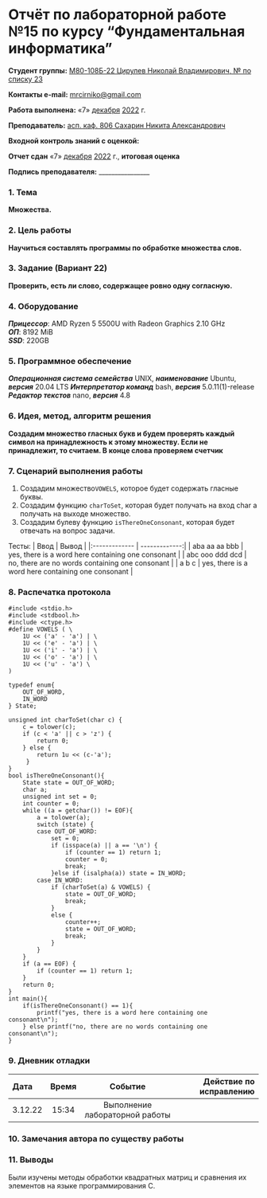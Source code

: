






# Отчёт по лабораторной работе №15 по курсу “Фундаментальная информатика”

<b>Студент группы:</b> <ins>М80-108Б-22 Цирулев Николай Владимирович, № по списку 23</ins> 

<b>Контакты e-mail:</b> <ins>mrcirniko@gmail.com</ins>

<b>Работа выполнена:</b> «7» <ins>декабря</ins> <ins>2022</ins> г.

<b>Преподаватель:</b> <ins>асп. каф. 806 Сахарин Никита Александрович</ins>

<b>Входной контроль знаний с оценкой:</b> <ins> </ins>

<b>Отчет сдан</b> «7» <ins>декабря</ins> <ins>2022</ins> г., <b>итоговая оценка</b> <ins> </ins>

<b>Подпись преподавателя:</b> ________________

### 1. Тема
__Множества.__

### 2. Цель работы
__Научиться составлять программы по обработке множества слов.__

### 3. Задание (Вариант 22)
__Проверить, есть ли слово, содержащее ровно одну согласную.__

### 4. Оборудование
___Прицессор___: AMD Ryzen 5 5500U with Radeon Graphics 2.10 GHz \
___ОП___: 8192 MiB \
___SSD___: 220GB

### 5. Программное обеспечение
___Операционная система семейства___ UNIX, ___наименование___ Ubuntu, ___версия___  20.04 LTS
___Интерпретатор команд___ bash, ___версия___ 5.0.11(1)-release
___Редактор текстов___ nano, ___версия___ 4.8

### 6. Идея, метод, алгоритм решения
__Создадим множество гласных букв и будем проверять каждый символ на принадлежность к этому множеству. Если не принадлежит, то считаем. В конце слова проверяем счетчик__


### 7. Сценарий выполнения работы
1) Создадим множество```VOWELS```, которое будет содержать гласные буквы.
2) Создадим функцию  ```charToSet```, которая будет получать на вход char а получать на выходе множество.
3) Создадим булеву функцию ```isThereOneConsonant```, которая будет отвечать на вопрос задачи.

 Тесты:
|  Ввод  | Вывод |
|:------------- | -------------:|
| aba aa aa bbb | yes, there is a word here containing one consonant |
| abc ooo ddd dcd | no, there are no words containing one consonant |
| a b c | yes, there is a word here containing one consonant |


### 8. Распечатка протокола

```С
#include <stdio.h>
#include <stdbool.h>
#include <ctype.h>
#define VOWELS ( \
    1U << ('a' - 'a') | \
    1U << ('e' - 'a') | \
    1U << ('i' - 'a') | \
    1U << ('o' - 'a') | \
    1U << ('u' - 'a') \
)

typedef enum{
    OUT_OF_WORD,
    IN_WORD
} State;

unsigned int charToSet(char c) {
    c = tolower(c);
    if (c < 'a' || c > 'z') {
        return 0;
    } else {
        return 1u << (c-'a');
     }
}
bool isThereOneConsonant(){
    State state = OUT_OF_WORD;
    char a;
    unsigned int set = 0;
    int counter = 0;
    while ((a = getchar()) != EOF){
        a = tolower(a);
        switch (state) {
        case OUT_OF_WORD:
            set = 0;
            if (isspace(a) || a == '\n') {
                if (counter == 1) return 1;
                counter = 0;
                break;
            }else if (isalpha(a)) state = IN_WORD;
        case IN_WORD:
            if (charToSet(a) & VOWELS) {
                state = OUT_OF_WORD;
                break;
            }
            else {
                counter++;
                state = OUT_OF_WORD;
                break;
            }
        }
    }
    if (a == EOF) {
        if (counter == 1) return 1;
    }
    return 0;
}
int main(){
    if(isThereOneConsonant() == 1){
        printf("yes, there is a word here containing one consonant\n");
    } else printf("no, there are no words containing one consonant\n");
}
```


### 9. Дневник отладки

|  Дата    | Время | Событие  | Действие по исправлению |
|:------------- |:---------------:|:---------------:| -------------:|
| 3.12.22 | 15:34 | Выполнение лабораторной работы | |

### 10. Замечания автора по существу работы

### 11. Выводы
Были изучены методы обработки квадратных матриц и сравнения их элементов на языке программирования C.

